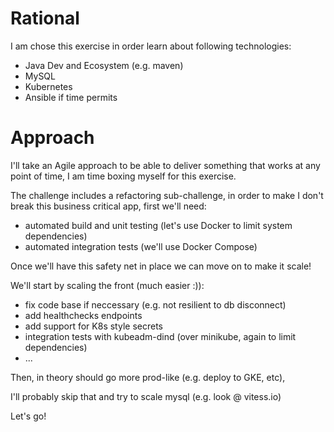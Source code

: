 # Rational

I am chose this exercise in order learn about following technologies:
* Java Dev and Ecosystem (e.g. maven)
* MySQL
* Kubernetes
* Ansible if time permits

# Approach

I'll take an Agile approach to be able to deliver something that works
at any point of time, I am time boxing myself for this exercise.

The challenge includes a refactoring sub-challenge, 
in order to make I don't break this business critical app, first we'll need:
* automated build and unit testing (let's use Docker to limit system dependencies)
* automated integration tests (we'll use Docker Compose)

Once we'll have this safety net in place we can move on to make it scale!

We'll start by scaling the front (much easier :)):
* fix code base if neccessary (e.g. not resilient to db disconnect)
* add healthchecks endpoints
* add support for K8s style secrets
* integration tests with kubeadm-dind (over minikube, again to limit dependencies)
* ...

Then, in theory should go more prod-like (e.g. deploy to GKE, etc),

I'll probably skip that and try to scale mysql (e.g. look @ vitess.io)

Let's go! 




 
